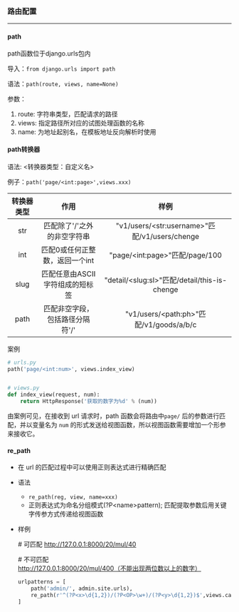 ### 路由配置

---

#### path

path函数位于django.urls包内

导入：`from django.urls import path`

语法：`path(route, views, name=None)`

参数：

1. route: 字符串类型，匹配请求的路径
2. views: 指定路径所对应的试图处理函数的名称
3. name: 为地址起别名，在模板地址反向解析时使用

#### path转换器

语法: <转换器类型：自定义名>

例子：`path('page/<int:page>',views.xxx)`

| 转换器类型 |              作用               |                      样例                      |
| :--------: | :-----------------------------: | :--------------------------------------------: |
|    str     |   匹配除了'/'之外的非空字符串   | "v1/users/\<str:username>"匹配/v1/users/chenge |
|    int     | 匹配0或任何正整数，返回一个int  |        "page/\<int:page>"匹配/page/100         |
|    slug    | 匹配任意由ASCII字符组成的短标签 | "detail/\<slug:sl>"匹配/detail/this-is-chenge  |
|    path    | 匹配非空字段，包括路径分隔符'/' |    "v1/users/\<path:ph>"匹配/v1/goods/a/b/c    |

案例

```python
# urls.py
path('page/<int:num>', views.index_view)


# views.py
def index_view(request, num):
    return HttpResponse('获取的数字为%d' % (num))
```

由案例可见，在接收到 url 请求时，path 函数会将路由中`page/` 后的参数进行匹配，并以变量名为 `num` 的形式发送给视图函数，所以视图函数需要增加一个形参来接收它。

#### re_path

- 在 url 的匹配过程中可以使用正则表达式进行精确匹配

- 语法
  - `re_path(reg, view, name=xxx)`
  - 正则表达式为命名分组模式(?P\<name>pattern); 匹配提取参数后用关键字传参方式传递给视图函数

- 样例

  \# 可匹配 http://127.0.0.1:8000/20/mul/40

  \# 不可匹配 http://127.0.0.1:8000/20/mul/400（不能出现两位数以上的数字）

  ```python
  urlpatterns = [
      path('admin/', admin.site.urls),
      re_path(r'^(?P<x>\d{1,2})/(?P<OP>\w+)/(?P<y>\d{1,2})$',views.cal_view),
  ]
  ```


